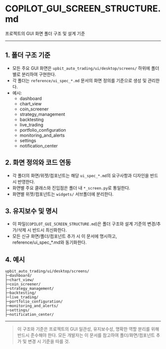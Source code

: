 # COPILOT_GUI_SCREEN_STRUCTURE.md

프로젝트의 GUI 화면 폴더 구조 및 설계 기준

---

## 1. 폴더 구조 기준

- 모든 주요 GUI 화면은 `upbit_auto_trading/ui/desktop/screens/` 하위에 폴더별로 분리하여 구현한다.
- 각 폴더는 `reference/ui_spec_*.md` 문서의 화면 정의를 기준으로 생성 및 관리한다.
- 예시:
    - dashboard
    - chart_view
    - coin_screener
    - strategy_management
    - backtesting
    - live_trading
    - portfolio_configuration
    - monitoring_and_alerts
    - settings
    - notification_center

## 2. 화면 정의와 코드 연동

- 각 폴더의 화면/위젯/컴포넌트는 해당 `ui_spec_*.md`의 요구사항과 디자인을 반드시 반영한다.
- 화면별 주요 클래스와 진입점은 폴더 내 `*_screen.py`로 통일한다.
- 화면별 위젯/컴포넌트는 `widgets/` 서브폴더에 분리한다.

## 3. 유지보수 및 명시

- 이 파일(`COPILOT_GUI_SCREEN_STRUCTURE.md`)은 폴더 구조와 설계 기준의 변경/추가/삭제 시 반드시 최신화한다.
- 모든 신규 화면/폴더/컴포넌트 추가 시 이 문서에 명시하고, reference/ui_spec_*.md와 동기화한다.

## 4. 예시

```
upbit_auto_trading/ui/desktop/screens/
├─dashboard/
├─chart_view/
├─coin_screener/
├─strategy_management/
├─backtesting/
├─live_trading/
├─portfolio_configuration/
├─monitoring_and_alerts/
├─settings/
├─notification_center/
```

---

> 이 구조와 기준은 프로젝트의 GUI 일관성, 유지보수성, 명확한 역할 분리를 위해 반드시 준수해야 한다.
> 모든 개발자는 이 문서를 참고하여 폴더/화면/컴포넌트 추가 및 변경 시 기준을 따를 것.

